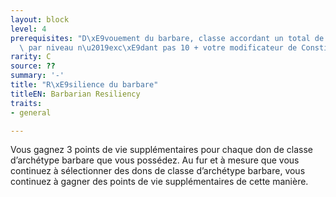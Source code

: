 ```yaml
---
layout: block
level: 4
prerequisites: "D\xE9vouement du barbare, classe accordant un total de points de vie\
  \ par niveau n\u2019exc\xE9dant pas 10 + votre modificateur de Constitution"
rarity: C
source: ??
summary: '-'
title: "R\xE9silience du barbare"
titleEN: Barbarian Resiliency
traits:
- general

---
```


<p>Vous gagnez 3 points de vie supplémentaires pour chaque don de classe d’archétype barbare que vous possédez. Au fur et à mesure que vous continuez à sélectionner des dons de classe d’archétype barbare, vous continuez à gagner des points de vie supplémentaires de cette manière.</p>